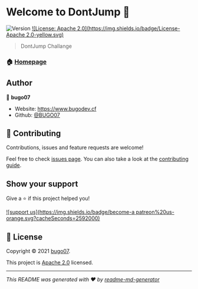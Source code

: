 # Welcome to DontJump 👋
![Version](https://img.shields.io/badge/version-v1.0-blue.svg?cacheSeconds=2592000)
[![License: Apache 2.0](https://img.shields.io/badge/License-Apache 2.0-yellow.svg)](https://choosealicense.com/licenses/apache-2.0/)

> DontJump Challange

### 🏠 [Homepage](https://github.com/BUGO07/DontJump#readme)

## Author

👤 **bugo07**

* Website: https://www.bugodev.cf
* Github: [@BUGO07](https://github.com/BUGO07)

## 🤝 Contributing

Contributions, issues and feature requests are welcome!

Feel free to check [issues page](https://github.com/BUGO07/DontJump/issues). You can also take a look at the [contributing guide](https://github.com/BUGO07/DontJump/pulls).

## Show your support

Give a ⭐️ if this project helped you!

[![support us](https://img.shields.io/badge/become-a patreon%20us-orange.svg?cacheSeconds=2592000)](https://www.patreon.com/HypeXL)


## 📝 License

Copyright © 2021 [bugo07](https://github.com/BUGO07).

This project is [Apache 2.0](https://choosealicense.com/licenses/apache-2.0/) licensed.

***
_This README was generated with ❤️ by [readme-md-generator](https://github.com/kefranabg/readme-md-generator)_